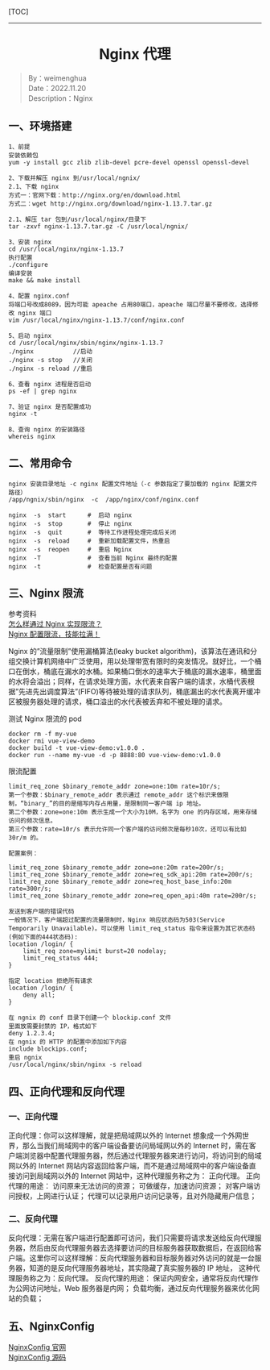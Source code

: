 [TOC]

---

<h1 align="center">Nginx 代理</h1>

> By：weimenghua  
> Date：2022.11.20  
> Description：Nginx  



## 一、环境搭建

```
1、前提
安装依赖包
yum -y install gcc zlib zlib-devel pcre-devel openssl openssl-devel

2、下载并解压 nginx 到/usr/local/ngnix/
2.1、下载 nginx
方式一：官网下载：http://nginx.org/en/download.html  
方式二：wget http://nginx.org/download/nginx-1.13.7.tar.gz

2.1、解压 tar 包到/usr/local/nginx/目录下
tar -zxvf nginx-1.13.7.tar.gz -C /usr/local/ngnix/

3、安装 nginx
cd /usr/local/nginx/nginx-1.13.7
执行配置
./configure
编译安装
make && make install

4、配置 nginx.conf
将端口号改成8089，因为可能 apeache 占用80端口，apeache 端口尽量不要修改，选择修改 nginx 端口
vim /usr/local/nginx/nginx-1.13.7/conf/nginx.conf

5、启动 nginx
cd /usr/local/nginx/sbin/nginx/nginx-1.13.7
./nginx           //启动
./nginx -s stop   //关闭
./nginx -s reload //重启

6、查看 nginx 进程是否启动
ps -ef | grep nginx

7、验证 nginx 是否配置成功
nginx -t

8、查询 nginx 的安装路径
whereis nginx
```



## 二、常用命令

```
nginx 安装目录地址 -c nginx 配置文件地址（-c 参数指定了要加载的 nginx 配置文件路径）  
/app/ngnix/sbin/nginx  -c  /app/nginx/conf/nginx.conf

nginx  -s  start      #  启动 nginx  
nginx  -s  stop       #  停止 nginx  
nginx  -s  quit       #  等待工作进程处理完成后关闭  
nginx  -s  reload     #  重新加载配置文件，热重启  
nginx  -s  reopen     #  重启 Nginx  
nginx  -T             #  查看当前 Nginx 最终的配置  
nginx  -t             #  检查配置是否有问题  
```



## 三、Nginx 限流

参考资料  
[怎么样通过 Nginx 实现限流？](https://zhuanlan.zhihu.com/p/463946760)  
[Nginx 配置限流，技能拉满！](https://mp.weixin.qq.com/s/-FybaaL5kwzZPrwaO_Xt5w)

Nginx 的”流量限制”使用漏桶算法(leaky bucket algorithm)，该算法在通讯和分组交换计算机网络中广泛使用，用以处理带宽有限时的突发情况。就好比，一个桶口在倒水，桶底在漏水的水桶。如果桶口倒水的速率大于桶底的漏水速率，桶里面的水将会溢出；同样，在请求处理方面，水代表来自客户端的请求，水桶代表根据”先进先出调度算法”(FIFO)等待被处理的请求队列，桶底漏出的水代表离开缓冲区被服务器处理的请求，桶口溢出的水代表被丢弃和不被处理的请求。

测试 Nginx 限流的 pod
```
docker rm -f my-vue
docker rmi vue-view-demo
docker build -t vue-view-demo:v1.0.0 .
docker run --name my-vue -d -p 8888:80 vue-view-demo:v1.0.0
```

限流配置
```
limit_req_zone $binary_remote_addr zone=one:10m rate=10r/s;
第一个参数：$binary_remote_addr 表示通过 remote_addr 这个标识来做限制，“binary_”的目的是缩写内存占用量，是限制同一客户端 ip 地址。
第二个参数：zone=one:10m 表示生成一个大小为10M，名字为 one 的内存区域，用来存储访问的频次信息。
第三个参数：rate=10r/s 表示允许同一个客户端的访问频次是每秒10次，还可以有比如30r/m 的。

配置案例：

limit_req_zone $binary_remote_addr zone=one:20m rate=200r/s;
limit_req_zone $binary_remote_addr zone=req_sdk_api:20m rate=200r/s;
limit_req_zone $binary_remote_addr zone=req_host_base_info:20m rate=300r/s;
limit_req_zone $binary_remote_addr zone=req_open_api:40m rate=200r/s;

发送到客户端的错误代码
一般情况下，客户端超过配置的流量限制时，Nginx 响应状态码为503(Service Temporarily Unavailable)。可以使用 limit_req_status 指令来设置为其它状态码(例如下面的444状态码):
location /login/ {
    limit_req zone=mylimit burst=20 nodelay;
    limit_req_status 444;
}

指定 location 拒绝所有请求
location /login/ {
	deny all;
}
```

```
在 ngnix 的 conf 目录下创建一个 blockip.conf 文件
里面放需要封禁的 IP，格式如下
deny 1.2.3.4;
在 ngnix 的 HTTP 的配置中添加如下内容
include blockips.conf;
重启 ngnix
/usr/local/nginx/sbin/nginx -s reload
```



## 四、正向代理和反向代理
### 一、正向代理

正向代理：你可以这样理解，就是把局域网以外的 Internet 想象成一个外网世界，那么当我们局域网中的客户端设备要访问局域网以外的 Internet 时，需在客户端浏览器中配置代理服务器，然后通过代理服务器来进行访问，将访问到的局域网以外的 Internet 网站内容返回给客户端，而不是通过局域网中的客户端设备直接访问到局域网以外的 Internet 网站中，这种代理服务称之为：
正向代理。
正向代理的用途：
访问原来无法访问的资源；
可做缓存，加速访问资源；
对客户端访问授权，上网进行认证；
代理可以记录用户访问记录等，且对外隐藏用户信息；

### 二、反向代理

反向代理：无需在客户端进行配置即可访问，我们只需要将请求发送给反向代理服务器，然后由反向代理服务器去选择要访问的目标服务器获取数据后，在返回给客户端。这里你可以这样理解：反向代理服务器和目标服务器对外访问的就是一台服务器，知道的是反向代理服务器地址，其实隐藏了真实服务器的 IP 地址， 这种代理服务称之为：反向代理。
反向代理的用途：
保证内网安全，通常将反向代理作为公网访问地址，Web 服务器是内网；
负载均衡，通过反向代理服务器来优化网站的负载；



## 五、NginxConfig

[NginxConfig 官网](https://www.digitalocean.com/community/tools/nginx?global.app.lang=zhCN)  
[NginxConfig 源码](https://github.com/digitalocean/nginxconfig.io)